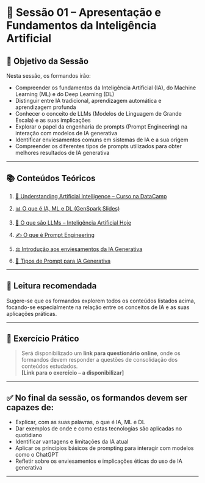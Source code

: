 # 📘 Sessão 01 – Apresentação e Fundamentos da Inteligência Artificial

## 🎯 Objetivo da Sessão

Nesta sessão, os formandos irão:

- Compreender os fundamentos da Inteligência Artificial (IA), do Machine Learning (ML) e do Deep Learning (DL)
- Distinguir entre IA tradicional, aprendizagem automática e aprendizagem profunda
- Conhecer o conceito de LLMs (Modelos de Linguagem de Grande Escala) e as suas implicações
- Explorar o papel da engenharia de prompts (Prompt Engineering) na interação com modelos de IA generativa
- Identificar enviesamentos comuns em sistemas de IA e a sua origem
- Compreender os diferentes tipos de prompts utilizados para obter melhores resultados de IA generativa

---

## 📚 Conteúdos Teóricos

1. [📘 Understanding Artificial Intelligence – Curso na DataCamp](https://app.datacamp.com/learn/courses/understanding-artificial-intelligence)

2. [📊 O que é IA, ML e DL (GenSpark Slides)](https://www.genspark.ai/slides?project_id=ca77b70e-b768-4923-88c3-f52256f3c63e)

3. [🧠 O que são LLMs – Inteligência Artificial Hoje](https://inteligenciaartificialhoje.pt/o-que-sao-os-llms/)

4. [✍️ O que é Prompt Engineering](https://inteligenciaartificialhoje.pt/o-que-e-o-prompt-engineering/)

5. [⚖️ Introdução aos enviesamentos da IA Generativa](https://inteligenciaartificialhoje.pt/introducao-aos-enviesamentos-em-ia-generativa/)

6. [🧾 Tipos de Prompt para IA Generativa](https://inteligenciaartificialhoje.pt/os-tipos-de-prompt-para-a-ia-generativa/)

---

## 📖 Leitura recomendada

Sugere-se que os formandos explorem todos os conteúdos listados acima, focando-se especialmente na relação entre os conceitos de IA e as suas aplicações práticas.

---

## 📝 Exercício Prático

> Será disponibilizado um **link para questionário online**, onde os formandos devem responder a questões de consolidação dos conteúdos estudados.  
**[Link para o exercício – a disponibilizar]**

---

## ✅ No final da sessão, os formandos devem ser capazes de:

- Explicar, com as suas palavras, o que é IA, ML e DL
- Dar exemplos de onde e como estas tecnologias são aplicadas no quotidiano
- Identificar vantagens e limitações da IA atual
- Aplicar os princípios básicos de prompting para interagir com modelos como o ChatGPT
- Refletir sobre os enviesamentos e implicações éticas do uso de IA generativa

---

